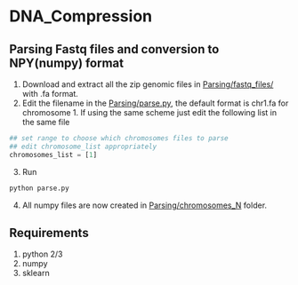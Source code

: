 # DNA_Compression

## Parsing Fastq files and conversion to NPY(numpy) format
1. Download and extract all the zip genomic files in [Parsing/fastq_files/](Parsing/fastq_files/) with .fa format.
2. Edit the filename in the [Parsing/parse.py](Parsing/parse.py), the default format is chr1.fa for chromosome 1. If using the same scheme just edit the following list in the same file
```python
## set range to choose which chromosomes files to parse
## edit chromosome_list appropriately
chromosomes_list = [1]
```
3. Run 
```python 
python parse.py
```
4. All numpy files are now created in [Parsing/chromosomes_N](Parsing/chromosomes_N) folder.


## Requirements
1. python 2/3
2. numpy
3. sklearn
